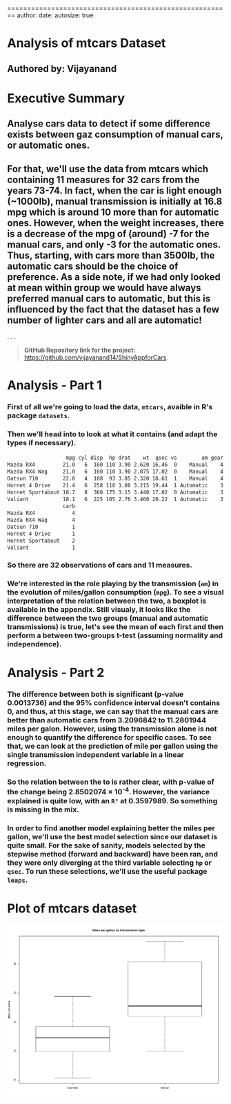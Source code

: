 
========================================================
author:
date:
autosize: true



# Analysis of mtcars Dataset


## Authored by: Vijayanand


Executive Summary
========================================================


## Analyse cars data to detect if some difference exists between gaz consumption of manual cars, or automatic ones.
## For that, we'll use the data from mtcars which containing 11 measures for 32 cars from the years 73-74. In fact, when the car is light enough (~1000lb), manual transmission is initially at 16.8 mpg which is around 10 more than for automatic ones. However, when the weight increases, there is a decrease of the mpg of (around) -7 for the manual cars, and only -3 for the automatic ones. Thus, starting, with cars more than 3500lb, the automatic cars should be the choice of preference. As a side note, if we had only looked at mean within group we would have always preferred manual cars to automatic, but this is influenced by the fact that the dataset has a few number of lighter cars and all are automatic!
.
.
.
>**GitHub Repository link for the project:**
<https://github.com/vijayanand14/ShinyAppforCars>.


Analysis - Part 1
========================================================

### First of all we're going to load the data, `mtcars`, avaible in R's package `datasets`.
### Then we'll head into to look at what it contains (and adapt the types if necessary).

```
                   mpg cyl disp  hp drat    wt  qsec vs        am gear
Mazda RX4         21.0   6  160 110 3.90 2.620 16.46  0    Manual    4
Mazda RX4 Wag     21.0   6  160 110 3.90 2.875 17.02  0    Manual    4
Datsun 710        22.8   4  108  93 3.85 2.320 18.61  1    Manual    4
Hornet 4 Drive    21.4   6  258 110 3.08 3.215 19.44  1 Automatic    3
Hornet Sportabout 18.7   8  360 175 3.15 3.440 17.02  0 Automatic    3
Valiant           18.1   6  225 105 2.76 3.460 20.22  1 Automatic    3
                  carb
Mazda RX4            4
Mazda RX4 Wag        4
Datsun 710           1
Hornet 4 Drive       1
Hornet Sportabout    2
Valiant              1
```
### So there are 32 observations of cars and 11 measures.

### We're interested in the role playing by the transmission (`am`) in the evolution of miles/gallon consumption (`mpg`). To see a visual interpretation of the relation between the two, a boxplot is available in the appendix. Still visualy, it looks like the difference between the two groups (manual and automatic transmissions) is true, let's see the mean of each first and then perform a between two-groups t-test (assuming normality and independence).


Analysis - Part 2
========================================================



### The difference between both is significant (p-value 0.0013736) and the 95% confidence interval doesn't contains 0, and thus, at this stage, we can say that the manual cars are better than automatic cars from 3.2096842 to 11.2801944 miles per galon. However, using the transmission alone is not enough to quantify the difference for specific cases. To see that, we can look at the prediction of mile per gallon using the single transmission independent variable in a linear regression.

### So the relation between the to is rather clear, with p-value of the change being 2.8502074 &times; 10<sup>-4</sup>. However, the variance explained is quite low, with an `R²` at 0.3597989. So something is missing in the mix.

### In order to find another model explaining better the miles per gallon, we'll use the best model selection since our dataset is quite small. For the sake of sanity, models selected by the stepwise method (forward and backward) have been ran, and they were only diverging at the third variable selecting `hp` or `qsec`. To run these selections, we'll use the useful package `leaps`.


Plot of mtcars dataset
========================================================

![plot of chunk unnamed-chunk-5](PitchPresentation-figure/unnamed-chunk-5-1.png)



